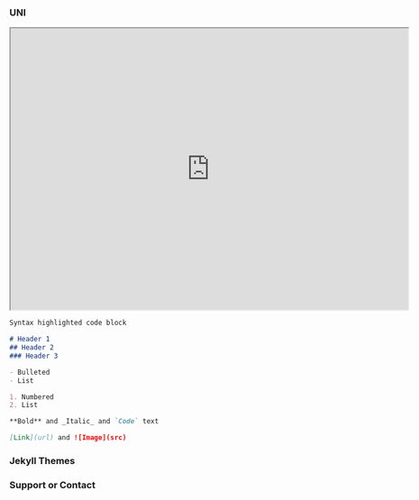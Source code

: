 ### UNI

<iframe style="width: 140%; height: 500px; overflow: auto;" src="https://docs.google.com/spreadsheets/d/e/2PACX-1vSOx84mFB2dZeJcP2Pp7gdhc2pD_OXV84DJIY_CGatBGaMcBdhGusENC3r-xzyyvw/pubhtml?gid=838409959&amp;single=true&amp;widget=true&amp;headers=false"></iframe>

```markdown
Syntax highlighted code block

# Header 1
## Header 2
### Header 3

- Bulleted
- List

1. Numbered
2. List

**Bold** and _Italic_ and `Code` text

[Link](url) and ![Image](src)
```

### Jekyll Themes



### Support or Contact

